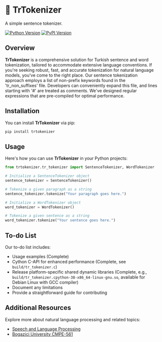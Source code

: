 # 🧩 TrTokenizer

A simple sentence tokenizer.

[![Python Version](https://img.shields.io/pypi/pyversions/trtokenizer.svg?style=for-the-badge)](https://pypi.org/project/trtokenizer/)
[![PyPI Version](https://img.shields.io/pypi/v/trtokenizer.svg?style=for-the-badge)](https://pypi.org/project/trtokenizer/)

## Overview

**TrTokenizer** is a comprehensive solution for Turkish sentence and word tokenization, tailored to accommodate extensive language conventions. If you're seeking robust, fast, and accurate tokenization for natural language models, you've come to the right place. Our sentence tokenization approach employs a list of non-prefix keywords found in the 'tr_non_suffixes' file. Developers can conveniently expand this file, and lines starting with '#' are treated as comments. We've designed regular expressions that are pre-compiled for optimal performance.

## Installation

You can install **TrTokenizer** via pip:

```sh
pip install trtokenizer
```

## Usage

Here's how you can use **TrTokenizer** in your Python projects:

```python
from trtokenizer.tr_tokenizer import SentenceTokenizer, WordTokenizer

# Initialize a SentenceTokenizer object
sentence_tokenizer = SentenceTokenizer()

# Tokenize a given paragraph as a string
sentence_tokenizer.tokenize("Your paragraph goes here.")

# Initialize a WordTokenizer object
word_tokenizer = WordTokenizer()

# Tokenize a given sentence as a string
word_tokenizer.tokenize("Your sentence goes here.")
```

## To-do List

Our to-do list includes:

- Usage examples (Complete)
- Cython C-API for enhanced performance (Complete, see `build/tr_tokenizer.c`)
- Release platform-specific shared dynamic libraries (Complete, e.g., `build/tr_tokenizer.cpython-38-x86_64-linux-gnu.so`, available for Debian Linux with GCC compiler)
- Document any limitations
- Provide a straightforward guide for contributing

## Additional Resources

Explore more about natural language processing and related topics:

- [Speech and Language Processing](https://web.stanford.edu/~jurafsky/slp3/)
- [Bogazici University CMPE-561](https://www.cmpe.boun.edu.tr/tr/courses/cmpe561)
